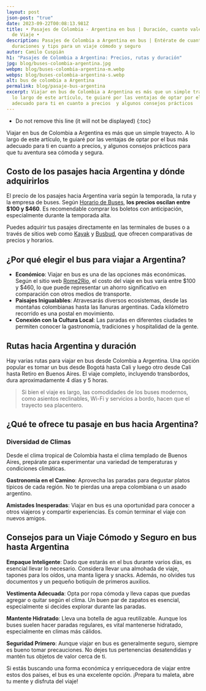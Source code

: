 ```yaml
---
layout: post
json-post: "true"
date: 2023-09-22T00:08:13.981Z
title: • Pasajes de Colombia - Argentina en bus | Duración, cuanto vale y Tips
  de Viaje •
description: Pasajes de Colombia a Argentina en bus | Entérate de cuanto vale,
  duraciones y tips para un viaje cómodo y seguro
autor: Camilo Cuspián
h1: "Pasajes de Colombia a Argentina: Precios, rutas y duración"
jpg: blog/buses-colombia-argentina.jpg
webpm: blog/buses-colombia-argentina-m.webp
webps: blog/buses-colombia-argentina-s.webp
alt: bus de colombia a Argentina
permalink: blog/pasaje-bus-argentina
excerpt: Viajar en bus de Colombia a Argentina es más que un simple trayecto; A
  lo largo de este artículo, te guiaré por las ventajas de optar por el bus mas
  adecuado para ti en cuanto a precios  y algunos consejos prácticos
---
```

* Do not remove this line (it will not be displayed)
  {:toc}

Viajar en bus de Colombia a Argentina es más que un simple trayecto. A lo largo de este artículo, te guiaré por las ventajas de optar por el bus más adecuado para ti en cuanto a precios, y algunos consejos prácticos para que tu aventura sea cómoda y segura.

## Costo de los pasajes hacia Argentina y dónde adquirirlos

El precio de los pasajes hacia Argentina varía según la temporada, la ruta y la empresa de buses. Según [Horario de Buses](https://www.horariodebuses.com.co/argentina.html), **los precios oscilan entre $100 y $460**. Es recomendable comprar los boletos con anticipación, especialmente durante la temporada alta.

Puedes adquirir tus pasajes directamente en las terminales de buses o a través de sitios web como [Kayak](https://www.kayak.com.co/vuelos/Bogota-Aeropuerto-Internacional-El-Dorado-BOG/Argentina-AR0) y [Busbud](https://www.busbud.com/es-419/country/co), que ofrecen comparativas de precios y horarios.

## ¿Por qué elegir el bus para viajar a Argentina?



* **Económico**: Viajar en bus es una de las opciones más económicas. Según el sitio web [Rome2Rio](https://www.rome2rio.com/es/s/Colombia/Buenos-Aires), el costo del viaje en bus varía entre $100 y $460, lo que puede representar un ahorro significativo en comparación con otros medios de transporte.
* **Paisajes Inigualables**: Atravesarás diversos ecosistemas, desde las montañas colombianas hasta las llanuras argentinas. Cada kilómetro recorrido es una postal en movimiento.
* **Conexión con la Cultura Local**: Las paradas en diferentes ciudades te permiten conocer la gastronomía, tradiciones y hospitalidad de la gente.

## Rutas hacia Argentina y duración

Hay varias rutas para viajar en bus desde Colombia a Argentina. Una opción popular es tomar un bus desde Bogotá hasta Cali y luego otro desde Cali hasta Retiro en Buenos Aires. El viaje completo, incluyendo transbordos, dura aproximadamente 4 días y 5 horas.

> Si bien el viaje es largo, las comodidades de los buses modernos, como asientos reclinables, Wi-Fi y servicios a bordo, hacen que el trayecto sea placentero.

## ¿Qué te ofrece tu pasaje en bus hacia Argentina?

### Diversidad de Climas
Desde el clima tropical de Colombia hasta el clima templado de Buenos Aires, prepárate para experimentar una variedad de temperaturas y condiciones climáticas.

**Gastronomía en el Camino**: Aprovecha las paradas para degustar platos típicos de cada región. No te pierdas una arepa colombiana o un asado argentino.

**Amistades Inesperadas**: Viajar en bus es una oportunidad para conocer a otros viajeros y compartir experiencias. Es común terminar el viaje con nuevos amigos.

## Consejos para un Viaje Cómodo y Seguro en bus hasta Argentina

**Empaque Inteligente**: Dado que estarás en el bus durante varios días, es esencial llevar lo necesario. Considera llevar una almohada de viaje, tapones para los oídos, una manta ligera y snacks. Además, no olvides tus documentos y un pequeño botiquín de primeros auxilios.

**Vestimenta Adecuada**: Opta por ropa cómoda y lleva capas que puedas agregar o quitar según el clima. Un buen par de zapatos es esencial, especialmente si decides explorar durante las paradas.

**Mantente Hidratado**: Lleva una botella de agua reutilizable. Aunque los buses suelen hacer paradas regulares, es vital mantenerse hidratado, especialmente en climas más cálidos.

**Seguridad Primero**: Aunque viajar en bus es generalmente seguro, siempre es bueno tomar precauciones. No dejes tus pertenencias desatendidas y mantén tus objetos de valor cerca de ti.

Si estás buscando una forma económica y enriquecedora de viajar entre estos dos países, el bus es una excelente opción. ¡Prepara tu maleta, abre tu mente y disfruta del viaje!